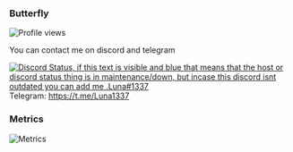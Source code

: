 ### Butterfly
![Profile views](https://komarev.com/ghpvc/?username=LunaOnTop)

You can contact me on discord and telegram  

[![Discord Status, if this text is visible and blue that means that the host or discord status thing is in maintenance/down, but incase this discord isnt outdated you can add me .Luna#1337](https://discord.c99.nl/widget/theme-4/739824148267925565.png)](https://discord.c99.nl/)  
Telegram: https://t.me/Luna1337  

### Metrics
![Metrics](https://raw.githubusercontent.com/LunaOnTop/LunaOnTop/main/github-metrics.svg)
